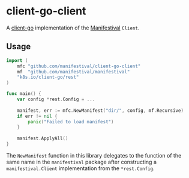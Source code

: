 # client-go-client

A [client-go](https://github.com/kubernetes/client-go) implementation
of the [Manifestival](https://github.com/manifestival/manifestival)
`Client`.

Usage
-----

```go
import (
    mfc "github.com/manifestival/client-go-client"
    mf  "github.com/manifestival/manifestival"
    "k8s.io/client-go/rest"
)

func main() {
    var config *rest.Config = ...
    
    manifest, err := mfc.NewManifest("dir/", config, mf.Recursive)
    if err != nil {
        panic("Failed to load manifest")
    }
    
    manifest.ApplyAll()
}
```

The `NewManifest` function in this library delegates to the function
of the same name in the `manifestival` package after constructing a
`manifestival.Client` implementation from the `*rest.Config`.
